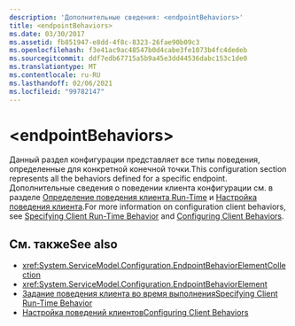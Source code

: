 ```yaml
---
description: 'Дополнительные сведения: <endpointBehaviors>'
title: <endpointBehaviors>
ms.date: 03/30/2017
ms.assetid: fb851947-e8dd-4f8c-8323-26fae90b09c3
ms.openlocfilehash: f3e41ac9ac48547b0d4cabe3fe1073b4fc4dedeb
ms.sourcegitcommit: ddf7edb67715a5b9a45e3dd44536dabc153c1de0
ms.translationtype: MT
ms.contentlocale: ru-RU
ms.lasthandoff: 02/06/2021
ms.locfileid: "99782147"
---
```

# \<endpointBehaviors>

<span data-ttu-id="d44cb-102">Данный раздел конфигурации представляет все типы поведения, определенные для конкретной конечной точки.</span><span class="sxs-lookup"><span data-stu-id="d44cb-102">This configuration section represents all the behaviors defined for a specific endpoint.</span></span> <span data-ttu-id="d44cb-103">Дополнительные сведения о поведении клиента конфигурации см. в разделе [Определение поведения клиента Run-Time](../../../wcf/specifying-client-run-time-behavior.md) и [Настройка поведения клиента](../../../wcf/configuring-client-behaviors.md).</span><span class="sxs-lookup"><span data-stu-id="d44cb-103">For more information on configuration client behaviors, see [Specifying Client Run-Time Behavior](../../../wcf/specifying-client-run-time-behavior.md) and [Configuring Client Behaviors](../../../wcf/configuring-client-behaviors.md).</span></span>  
  
## <a name="see-also"></a><span data-ttu-id="d44cb-104">См. также</span><span class="sxs-lookup"><span data-stu-id="d44cb-104">See also</span></span>

- <xref:System.ServiceModel.Configuration.EndpointBehaviorElementCollection>
- <xref:System.ServiceModel.Configuration.EndpointBehaviorElement>
- [<span data-ttu-id="d44cb-105">Задание поведения клиента во время выполнения</span><span class="sxs-lookup"><span data-stu-id="d44cb-105">Specifying Client Run-Time Behavior</span></span>](../../../wcf/specifying-client-run-time-behavior.md)
- [<span data-ttu-id="d44cb-106">Настройка поведений клиентов</span><span class="sxs-lookup"><span data-stu-id="d44cb-106">Configuring Client Behaviors</span></span>](../../../wcf/configuring-client-behaviors.md)
